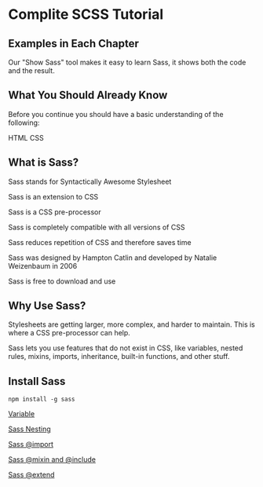 # Complite SCSS Tutorial

## Examples in Each Chapter

Our "Show Sass" tool makes it easy to learn Sass, it shows both the code and the result.

## What You Should Already Know

Before you continue you should have a basic understanding of the following:

HTML
CSS

## What is Sass?

 Sass stands for Syntactically Awesome Stylesheet

 Sass is an extension to CSS

 Sass is a CSS pre-processor

 Sass is completely compatible with all versions of CSS

 Sass reduces repetition of CSS and therefore saves time

 Sass was designed by Hampton Catlin and developed by Natalie Weizenbaum in 2006

 Sass is free to download and use

## Why Use Sass?

Stylesheets are getting larger, more complex, and harder to maintain. This is where a CSS pre-processor can help.

Sass lets you use features that do not exist in CSS, like variables, nested rules, mixins, imports, inheritance, built-in functions, and other stuff.


## Install Sass


```
npm install -g sass

```

[Variable](variables.md)

[Sass Nesting](nesting.md)

[Sass @import](import)

[Sass @mixin and @include](@mixinand@include.md)

[Sass @extend](@extend)